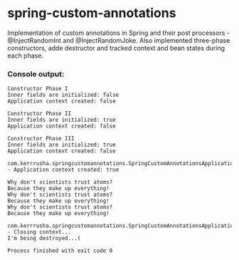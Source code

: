 # spring-custom-annotations
Implementation of custom annotations in Spring and their post processors - @InjectRandomInt and @InjectRandomJoke. Also implemented three-phase constructors, adde destructor and tracked context and bean states during each phase.

### Console output:

```
Constructor Phase I
Inner fields are initialized: false
Application context created: false

Constructor Phase II
Inner fields are initialized: true
Application context created: false

Constructor Phase III
Inner fields are initialized: true
Application context created: false

com.kerrrusha.springcustomannotations.SpringCustomAnnotationsApplication - Application context created: true

Why don't scientists trust atoms?
Because they make up everything!
Why don't scientists trust atoms?
Because they make up everything!
Why don't scientists trust atoms?
Because they make up everything!

com.kerrrusha.springcustomannotations.SpringCustomAnnotationsApplication - Closing context...
I'm being destroyed...(

Process finished with exit code 0

```
